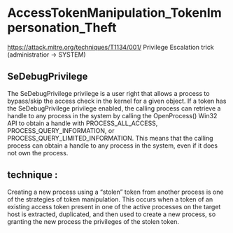# AccessTokenManipulation_TokenImpersonation_Theft
https://attack.mitre.org/techniques/T1134/001/
Privilege Escalation trick (administratior -> SYSTEM)

## SeDebugPrivilege
The SeDebugPrivilege privilege is a user right that allows a process to bypass/skip the access check in the kernel for a given object. If a token has the SeDebugPrivilege privilege enabled, the calling process can retrieve a handle to any process in the system by calling the OpenProcess() Win32 API to obtain a handle with PROCESS_ALL_ACCESS, PROCESS_QUERY_INFORMATION, or PROCESS_QUERY_LIMITED_INFORMATION. This means that the calling process can obtain a handle to any process in the system, even if it does not own the process.


## technique :
Creating a new process using a “stolen” token from another process is one of the strategies of token manipulation. This occurs when a token of an existing access token present in one of the active processes on the target host is extracted, duplicated, and then used to create a new process, so granting the new process the privileges of the stolen token.
